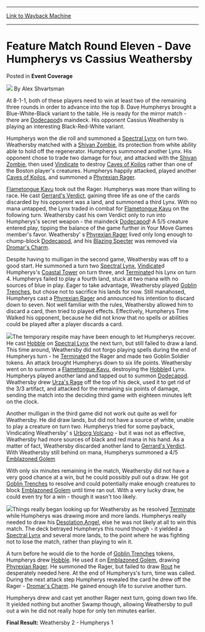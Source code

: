 
---
[Link to Wayback Machine](https://web.archive.org/web/20220519000934/https://magic.wizards.com/en/articles/archive/event-coverage/feature-match-round-eleven-dave-humpherys-vs-cassius-weathersby-2000)

[_metadata_:author]:- "Alex Shvartsman"
[_metadata_:description]:- "At 8-1-1, both of these players need to win at least two of the remaining three rounds in order to advance into the top 8. Dave Humpherys brought a Blue-White-Black variant to the table. He is ready for the mirror match - there are Dodecapods maindeck. His opponent Cassius Weathersby is playing an interesting Black-Red-White variant. Humpherys won the die roll and summoned a"
[_metadata_:generator]:- "Drupal 7 (http://drupal.org)"
[_metadata_:node]:- "744071"
[_metadata_:source]:- "div-main-content"
[_metadata_:title]:- "Feature Match Round Eleven - Dave Humpherys vs Cassius Weathersby"
[_metadata_:wayback_capture_timestamp]:- "2022-05-19 00:09:34"
[_metadata_:wayback_raw_url]:- "https://web.archive.org/web/20220519000934id_/https://magic.wizards.com/en/articles/archive/event-coverage/feature-match-round-eleven-dave-humpherys-vs-cassius-weathersby-2000"
[_metadata_:wayback_url]:- "https://magic.wizards.com/en/articles/archive/event-coverage/feature-match-round-eleven-dave-humpherys-vs-cassius-weathersby-2000"
---


Feature Match Round Eleven - Dave Humpherys vs Cassius Weathersby
=================================================================



 Posted in **Event Coverage**







![](https://media.magic.wizards.com/styles/auth_small/public/images/person/authorpic_alexshvartsman.jpg)
By Alex Shvartsman











At 8-1-1, both of these players need to win at least two of the remaining three rounds in order to advance into the top 8. Dave Humpherys brought a Blue-White-Black variant to the table. He is ready for the mirror match - there are [Dodecapod](https://gatherer.wizards.com/Pages/Card/Details.aspx?name=Dodecapod)s maindeck. His opponent Cassius Weathersby is playing an interesting Black-Red-White variant.


Humpherys won the die roll and summoned a [Spectral Lynx](https://gatherer.wizards.com/Pages/Card/Details.aspx?name=Spectral+Lynx) on turn two. Weathersby matched with a [Shivan Zombie](https://gatherer.wizards.com/Pages/Card/Details.aspx?name=Shivan+Zombie), its protection from white ability able to hold off the regenerator. Humpherys summoned another Lynx. His opponent chose to trade two damage for four, and attacked with the [Shivan Zombie](https://gatherer.wizards.com/Pages/Card/Details.aspx?name=Shivan+Zombie), then used [Vindicate](https://gatherer.wizards.com/Pages/Card/Details.aspx?name=Vindicate) to destroy [Caves of Koilos](https://gatherer.wizards.com/Pages/Card/Details.aspx?name=Caves+of+Koilos) rather than one of the Boston player's creatures. Humpherys happily attacked, played another [Caves of Koilos](https://gatherer.wizards.com/Pages/Card/Details.aspx?name=Caves+of+Koilos), and summoned a [Phyrexian Rager](https://gatherer.wizards.com/Pages/Card/Details.aspx?name=Phyrexian+Rager).


[Flametongue Kavu](https://gatherer.wizards.com/Pages/Card/Details.aspx?name=Flametongue+Kavu) took out the Rager. Humpherys was more than willing to race. He cast [Gerrard's Verdict](https://gatherer.wizards.com/Pages/Card/Details.aspx?name=Gerrard%27s+Verdict), gaining three life as one of the cards discarded by his opponent was a land, and summoned a third Lynx. With no mana untapped, the Lynx traded in combat for [Flametongue Kavu](https://gatherer.wizards.com/Pages/Card/Details.aspx?name=Flametongue+Kavu) on the following turn. Weathersby cast his own Verdict only to run into Humpherys's secret weapon - the maindeck [Dodecapod](https://gatherer.wizards.com/Pages/Card/Details.aspx?name=Dodecapod)! A 5/5 creature entered play, tipping the balance of the game further in Your Move Games member's favor. Weathersby' s [Phyrexian Rager](https://gatherer.wizards.com/Pages/Card/Details.aspx?name=Phyrexian+Rager) lived only long enough to chump-block [Dodecapod](https://gatherer.wizards.com/Pages/Card/Details.aspx?name=Dodecapod), and his [Blazing Specter](https://gatherer.wizards.com/Pages/Card/Details.aspx?name=Blazing+Specter) was removed via [Dromar's Charm](https://gatherer.wizards.com/Pages/Card/Details.aspx?name=Dromar%27s+Charm).


Despite having to mulligan in the second game, Weathersby was off to a good start. He summoned a turn two [Spectral Lynx](https://gatherer.wizards.com/Pages/Card/Details.aspx?name=Spectral+Lynx), [Vindicate](https://gatherer.wizards.com/Pages/Card/Details.aspx?name=Vindicate)d Humpherys's [Coastal Tower](https://gatherer.wizards.com/Pages/Card/Details.aspx?name=Coastal+Tower) on turn three, and [Terminate](https://gatherer.wizards.com/Pages/Card/Details.aspx?name=Terminate)d his Lynx on turn 4. Humpherys failed to play a fourth land, stuck at two mana with no sources of blue in play. Eager to take advantage, Weathersby played [Goblin Trenches](https://gatherer.wizards.com/Pages/Card/Details.aspx?name=Goblin+Trenches), but chose not to sacrifice his lands for now. Still manahosed, Humpherys cast a [Phyrexian Rager](https://gatherer.wizards.com/Pages/Card/Details.aspx?name=Phyrexian+Rager) and announced his intention to discard down to seven. Not well familiar with the rules, Weathersby allowed him to discard a card, then tried to played effects. Effectively, Humpherys Time Walked his opponent, because he did not know that no spells or abilities could be played after a player discards a card.


![](https://media.magic.wizards.com/image_legacy_migration/sideboard/images/GPMINN01/939.jpg)The temporary respite may have been enough to let Humpherys recover. He cast [Hobble](https://gatherer.wizards.com/Pages/Card/Details.aspx?name=Hobble) on [Spectral Lynx](https://gatherer.wizards.com/Pages/Card/Details.aspx?name=Spectral+Lynx) the next turn, but still failed to draw a land. This time around, Weathersby did not forgo playing spells during the end of Humpherys turn - he [Terminate](https://gatherer.wizards.com/Pages/Card/Details.aspx?name=Terminate)d the Rager and made two Goblin Soldier tokens. An attack brought Humpherys down to six life points. Weathersby went on to summon a [Flametongue Kavu](https://gatherer.wizards.com/Pages/Card/Details.aspx?name=Flametongue+Kavu), destroying the [Hobble](https://gatherer.wizards.com/Pages/Card/Details.aspx?name=Hobble)d Lynx. Humpherys played another land and tapped out to summon [Dodecapod](https://gatherer.wizards.com/Pages/Card/Details.aspx?name=Dodecapod). Weathersby drew [Urza's Rage](https://gatherer.wizards.com/Pages/Card/Details.aspx?name=Urza%27s+Rage) off the top of his deck, used it to get rid of the 3/3 artifact, and attacked for the remaining six points of damage, sending the match into the deciding third game with eighteen minutes left on the clock.


Another mulligan in the third game did not work out quite as well for Weathersby. He did draw lands, but did not have a source of white, unable to play a creature on turn two. Humpherys tried for some payback, Vindicating Weathersby' s [Urborg Volcano](https://gatherer.wizards.com/Pages/Card/Details.aspx?name=Urborg+Volcano) - but it was not as effective, Weathersby had more sources of black and red mana in his hand. As a matter of fact, Weathersby discarded another land to [Gerrard's Verdict](https://gatherer.wizards.com/Pages/Card/Details.aspx?name=Gerrard%27s+Verdict). With Weathersby still behind on mana, Humpherys summoned a 4/5 [Emblazoned Golem](https://gatherer.wizards.com/Pages/Card/Details.aspx?name=Emblazoned+Golem)


With only six minutes remaining in the match, Weathersby did not have a very good chance at a win, but he could possibly pull out a draw. He got [Goblin Trenches](https://gatherer.wizards.com/Pages/Card/Details.aspx?name=Goblin+Trenches) to resolve and could potentially make enough creatures to block [Emblazoned Golem](https://gatherer.wizards.com/Pages/Card/Details.aspx?name=Emblazoned+Golem) until time ran out. With a very lucky draw, he could even try for a win - though it wasn't too likely.


![](https://media.magic.wizards.com/image_legacy_migration/sideboard/images/GPMINN01/937.jpg)Things really began looking up for Weathersby as he resolved [Terminate](https://gatherer.wizards.com/Pages/Card/Details.aspx?name=Terminate) while Humpherys was drawing more and more lands. Humpherys really needed to draw his [Desolation Angel](https://gatherer.wizards.com/Pages/Card/Details.aspx?name=Desolation+Angel), else he was not likely at all to win this match. The deck betrayed Humpherys this round though - it yielded a [Spectral Lynx](https://gatherer.wizards.com/Pages/Card/Details.aspx?name=Spectral+Lynx) and several more lands, to the point where he was fighting not to lose the match, rather than playing to win it.


A turn before he would die to the horde of [Goblin Trenches](https://gatherer.wizards.com/Pages/Card/Details.aspx?name=Goblin+Trenches) tokens, Humpherys drew [Hobble](https://gatherer.wizards.com/Pages/Card/Details.aspx?name=Hobble). He used it on [Emblazoned Golem](https://gatherer.wizards.com/Pages/Card/Details.aspx?name=Emblazoned+Golem), drawing [Phyrexian Rager](https://gatherer.wizards.com/Pages/Card/Details.aspx?name=Phyrexian+Rager). He summoned the Rager, but failed to draw [Rout](https://gatherer.wizards.com/Pages/Card/Details.aspx?name=Rout) he desperately needed here. At the end of Humpherys's turn, time was called. During the next attack step Humpherys revealed the card he drew off the Rager - [Dromar's Charm](https://gatherer.wizards.com/Pages/Card/Details.aspx?name=Dromar%27s+Charm). He gained enough life to survive another turn.


Humpherys drew and cast yet another Rager next turn, going down two life. It yielded nothing but another Swamp though, allowing Weathersby to pull out a win he did not really hope for only ten minutes earlier.


**Final Result:** Weathersby 2 - Humpherys 1







